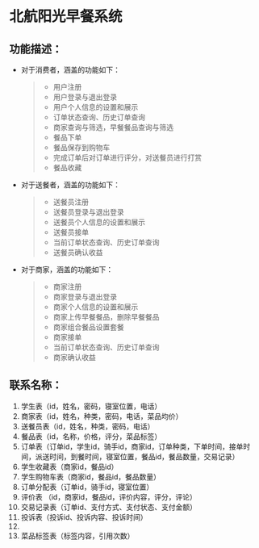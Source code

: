 # 北航阳光早餐系统

## 功能描述：

- 对于消费者，涵盖的功能如下：

  > - 用户注册
  > - 用户登录与退出登录
  > - 用户个人信息的设置和展示
  > - 订单状态查询、历史订单查询
  > - 商家查询与筛选，早餐餐品查询与筛选
  > - 餐品下单
  > - 餐品保存到购物车
  > - 完成订单后对订单进行评分，对送餐员进行打赏
  > - 餐品收藏

- 对于送餐者，涵盖的功能如下：

  > - 送餐员注册
  > - 送餐员登录与退出登录
  > - 送餐员个人信息的设置和展示
  > - 送餐员接单
  > - 当前订单状态查询、历史订单查询
  > - 送餐员确认收益

- 对于商家，涵盖的功能如下：

  > - 商家注册
  > - 商家登录与退出登录
  > - 商家个人信息的设置和展示
  > - 商家上传早餐餐品，删除早餐餐品
  > - 商家组合餐品设置套餐
  > - 商家接单
  > - 当前订单状态查询、历史订单查询
  > - 商家确认收益

## 联系名称：

1. 学生表（id，姓名，密码，寝室位置，电话）
2. 商家表（id，姓名，种类，密码，电话，菜品均价）
3. 送餐员表（id，姓名，种类，密码，电话）
4. 餐品表（id，名称，价格，评分，菜品标签）
5. 订单表（订单id，学生id，骑手id，商家id，订单种类，下单时间，接单时间，派送时间，到餐时间，寝室位置，餐品id，餐品数量，交易记录）
6. 学生收藏表（商家id，餐品id）
7. 学生购物车表（商家id，餐品id，餐品数量）
8. 订单分配表（订单id，骑手id，寝室位置）
9. 评价表 （id，商家id，餐品id，评价内容，评分，评论）
10. 交易记录表（订单id、支付方式、支付状态、支付金额）
11. 投诉表（投诉id、投诉内容、投诉时间）
12. 
12. 菜品标签表（标签内容，引用次数）

